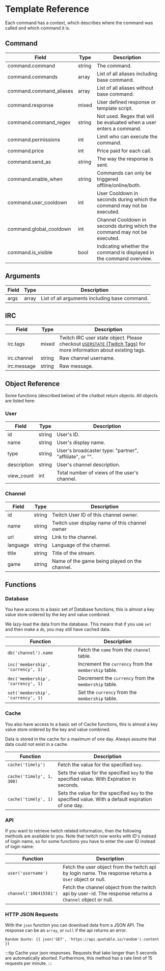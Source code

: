 # Template Reference

Each command has a context, which describes where the command was called and which command it is.

## Command

| Field                   | Type   | Description                                                               |
|-------------------------|--------|---------------------------------------------------------------------------|
| command.command         | string | The command.                                                              |
| command.commands        | array  | List of all aliases including base command.                               |
| command.command_aliases | array  | List of all aliases without base command.                                 |
| command.response        | mixed  | User defined response or template script.                                 |
| command.command_regex   | string | Not used. Regex that will be evaluated when a user enters a command.      |
| command.permissions     | int    | Limit who can execute the command.                                        |
| command.price           | int    | Price paid for each call.                                                 |
| command.send_as         | string | The way the response is sent.                                             |
| command.enable_when     | string | Commands can only be triggered offline/online/both.                       |
| command.user_cooldown   | int    | User Cooldown in seconds during which the command may not be executed.    |
| command.global_cooldown | int    | Channel Cooldown in seconds during which the command may not be executed. |
| command.is_visible      | bool   | Indicating whether the command is displayed in the command overview.      |

## Arguments

| Field | Type   | Description                                                               |
|-------|--------|---------------------------------------------------------------------------|
| args  | array  | List of all arguments including base command.                             |

## IRC

| Field       | Type   | Description                                                                                                                                                                    |
|-------------|--------|--------------------------------------------------------------------------------------------------------------------------------------------------------------------------------|
| irc.tags    | mixed  | Twitch IRC user state object. Please checkout [`USERSTATE` (Twitch Tags)](https://dev.twitch.tv/docs/irc/tags#userstate-twitch-tags) for more information about existing tags. |
| irc.channel | string | Raw channel username.                                                                                                                                                          |
| irc.message | string | Raw message.                                                                                                                                                                   |

## Object Reference

Some functions (described below) of the chatbot return objects. All objects are listed here:

### User

| Field       | Type   | Description                                             |
|-------------|--------|---------------------------------------------------------|
| id          | string | User's ID.                                              |
| name        | string | User's display name.                                    |
| type        | string | User's broadcaster type: "partner", "affiliate", or "". |
| description | string | User's channel description.                             |
| view_count  | int    | Total number of views of the user's channel.            |

### Channel

| Field       | Type   | Description                                             |
|-------------|--------|---------------------------------------------------------|
| id          | string | Twitch User ID of this channel owner.                   |
| name        | string | Twitch user display name of this channel owner          |
| url         | string | Link to the channel.                                    |
| language    | string | Language of the channel.                                |
| title       | string | Title of the stream.                                    |
| game        | string | Name of the game being played on the channel.           |

## Functions <Badge text="beta" type="warning"/>

### Database

You have access to a basic set of Database functions, this is almost a key value store ordered by the key and value combined.

We lazy-load the data from the database. This means that if you use `set` and then make a `db`, you may still have cached data.

| Function                           | Description                                           |
|------------------------------------|-------------------------------------------------------|
| `db('channel').name`               | Fetch the `name` from the `channel` table.            |
| `inc('membership', 'currency', 1)` | Increment the `currency` from the `membership` table. |
| `dec('membership', 'currency', 1)` | Decrement the `currency` from the `membership` table. |
| `set('membership', 'currency', 1)` | Set the `currency` from the `membership` table.       |

### Cache

You also have access to a basic set of Cache functions, this is almost a key value store ordered by the key and value combined.

Data is stored in the cache for a maximum of one day. Always assume that data could not exist in a cache.

| Function                  | Description                                                                                          |
|---------------------------|------------------------------------------------------------------------------------------------------|
| `cache('timely')`         | Fetch the value for the specified `key`.                                                             |
| `cache('timely', 1, 300)` | Sets the value for the specified `key` to the specified value. With Expiration in seconds.           |
| `cache('timely', 1)`      | Sets the value for the specified `key` to the specified value. With a default expiration of one day. |

### API

If you want to retrieve twitch related information, then the following methods are available to you. 
Note that twitch now works with ID's instead of login name, so for some functions you have to enter the 
user ID instead of login name.

| Function                  | Description                                                                                               |
|---------------------------|-----------------------------------------------------------------------------------------------------------|
| `user('username')`        | Fetch the user object from the twitch api by login name. The response returns a `User` object or null.    |
| `channel('106415581')`    | Fetch the channel object from the twitch api by user-id. The response returns a `Channel` object or null. |

### HTTP JSON Requests

With the `json` function you can download data from a JSON API. The response can be an `array`, or `null` if the api returns an error.

```twig
Random Quote: {{ json('GET', 'https://api.quotable.io/random').content }}
```

:::tip
Cache your json responses. Requests that take longer than 5 seconds are automatically aborted. Furthermore, this method has a rate limit of 15 requests per minute.
:::